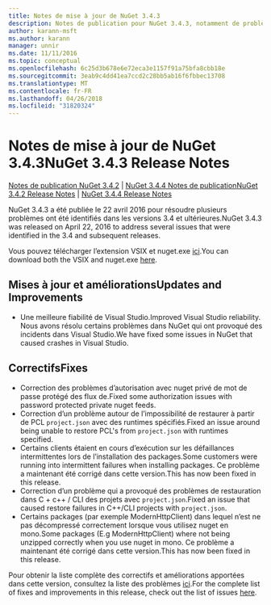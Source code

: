 ```yaml
---
title: Notes de mise à jour de NuGet 3.4.3
description: Notes de publication pour NuGet 3.4.3, notamment de problèmes connus, des correctifs de bogues, les fonctionnalités ajoutées et dcr.
author: karann-msft
ms.author: karann
manager: unnir
ms.date: 11/11/2016
ms.topic: conceptual
ms.openlocfilehash: 6c25d3b678e6e72eca3e1157f91a75bfa8cbb18e
ms.sourcegitcommit: 3eab9c4dd41ea7ccd2c28bb5ab16f6fbbec13708
ms.translationtype: MT
ms.contentlocale: fr-FR
ms.lasthandoff: 04/26/2018
ms.locfileid: "31820324"
---
```

# <a name="nuget-343-release-notes"></a><span data-ttu-id="92406-103">Notes de mise à jour de NuGet 3.4.3</span><span class="sxs-lookup"><span data-stu-id="92406-103">NuGet 3.4.3 Release Notes</span></span>

<span data-ttu-id="92406-104">[Notes de publication NuGet 3.4.2](../release-notes/nuget-3.4.2.md) | [NuGet 3.4.4 Notes de publication](../release-notes/nuget-3.4.4.md)</span><span class="sxs-lookup"><span data-stu-id="92406-104">[NuGet 3.4.2 Release Notes](../release-notes/nuget-3.4.2.md) | [NuGet 3.4.4 Release Notes](../release-notes/nuget-3.4.4.md)</span></span>

<span data-ttu-id="92406-105">NuGet 3.4.3 a été publiée le 22 avril 2016 pour résoudre plusieurs problèmes ont été identifiés dans les versions 3.4 et ultérieures.</span><span class="sxs-lookup"><span data-stu-id="92406-105">NuGet 3.4.3 was released on April 22, 2016 to address several issues that were identified in the 3.4 and subsequent releases.</span></span>

<span data-ttu-id="92406-106">Vous pouvez télécharger l’extension VSIX et nuget.exe [ici](https://dist.nuget.org/index.html).</span><span class="sxs-lookup"><span data-stu-id="92406-106">You can download both the VSIX and nuget.exe [here](https://dist.nuget.org/index.html).</span></span>

## <a name="updates-and-improvements"></a><span data-ttu-id="92406-107">Mises à jour et améliorations</span><span class="sxs-lookup"><span data-stu-id="92406-107">Updates and Improvements</span></span>

* <span data-ttu-id="92406-108">Une meilleure fiabilité de Visual Studio.</span><span class="sxs-lookup"><span data-stu-id="92406-108">Improved Visual Studio reliability.</span></span> <span data-ttu-id="92406-109">Nous avons résolu certains problèmes dans NuGet qui ont provoqué des incidents dans Visual Studio.</span><span class="sxs-lookup"><span data-stu-id="92406-109">We have fixed some issues in NuGet that caused crashes in Visual Studio.</span></span>

## <a name="fixes"></a><span data-ttu-id="92406-110">Correctifs</span><span class="sxs-lookup"><span data-stu-id="92406-110">Fixes</span></span>

* <span data-ttu-id="92406-111">Correction des problèmes d’autorisation avec nuget privé de mot de passe protégé des flux de.</span><span class="sxs-lookup"><span data-stu-id="92406-111">Fixed some authorization issues with password protected private nuget feeds.</span></span>
* <span data-ttu-id="92406-112">Correction d’un problème autour de l’impossibilité de restaurer à partir de PCL `project.json` avec des runtimes spécifiés.</span><span class="sxs-lookup"><span data-stu-id="92406-112">Fixed an issue around being unable to restore PCL's from `project.json` with runtimes specified.</span></span>
* <span data-ttu-id="92406-113">Certains clients étaient en cours d’exécution sur les défaillances intermittentes lors de l’installation des packages.</span><span class="sxs-lookup"><span data-stu-id="92406-113">Some customers were running into intermittent failures when installing packages.</span></span> <span data-ttu-id="92406-114">Ce problème a maintenant été corrigé dans cette version.</span><span class="sxs-lookup"><span data-stu-id="92406-114">This has now been fixed in this release.</span></span>
* <span data-ttu-id="92406-115">Correction d’un problème qui a provoqué des problèmes de restauration dans C + c++ / CLI des projets avec `project.json`.</span><span class="sxs-lookup"><span data-stu-id="92406-115">Fixed an issue that caused restore failures in C++/CLI projects with `project.json`.</span></span>
* <span data-ttu-id="92406-116">Certains packages (par exemple ModernHttpClient) dans lequel n’est ne pas décompressé correctement lorsque vous utilisez nuget en mono.</span><span class="sxs-lookup"><span data-stu-id="92406-116">Some packages (E.g ModernHttpClient) where not being unzipped correctly when you use nuget in mono.</span></span> <span data-ttu-id="92406-117">Ce problème a maintenant été corrigé dans cette version.</span><span class="sxs-lookup"><span data-stu-id="92406-117">This has now been fixed in this release.</span></span>

<span data-ttu-id="92406-118">Pour obtenir la liste complète des correctifs et améliorations apportées dans cette version, consultez la liste des problèmes [ici](https://github.com/NuGet/Home/issues?q=is%3Aissue+milestone%3A3.4.3+is%3Aclosed).</span><span class="sxs-lookup"><span data-stu-id="92406-118">For the complete list of fixes and improvements in this release, check out the list of issues [here](https://github.com/NuGet/Home/issues?q=is%3Aissue+milestone%3A3.4.3+is%3Aclosed).</span></span>
